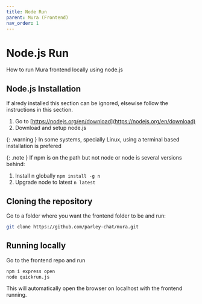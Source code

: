 ```yaml
---
title: Node Run
parent: Mura (Frontend)
nav_order: 1
---
```


# Node.js Run

How to run Mura frontend locally using node.js

## Node.js Installation

If alredy installed this section can be ignored, elsewise follow the instructions in this section.

1. Go to [https://nodejs.org/en/download](https://nodejs.org/en/download)
2. Download and setup node.js

{: .warning }
In some systems, specially Linux, using a terminal based installation is prefered

{: .note }
If npm is on the path but not node or node is several versions behind:
1. Install n globally `npm install -g n`
2. Upgrade node to latest `n latest`

## Cloning the repository

Go to a folder where you want the frontend folder to be and run:
```bash
git clone https://github.com/parley-chat/mura.git
```

## Running locally

Go to the frontend repo and run
```bash
npm i express open
node quickrun.js
```

This will automatically open the browser on localhost with the frontend running.
